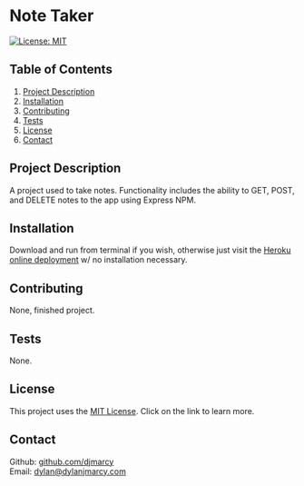 # Note Taker

[![License: MIT](https://img.shields.io/badge/License-MIT-yellow.svg)](https://opensource.org/licenses/MIT)

## Table of Contents

1. [Project Description](#project-description)
2. [Installation](#installation)
3. [Contributing](#contributing)
4. [Tests](#tests)
5. [License](#license)
6. [Contact](#contact)

## Project Description

A project used to take notes. Functionality includes the ability to GET, POST, and DELETE notes to the app using Express NPM.

## Installation

Download and run from terminal if you wish, otherwise just visit the [Heroku online deployment](https://djm-note-taker.herokuapp.com/) w/ no installation necessary.

## Contributing

None, finished project.

## Tests

None.

## License

This project uses the [MIT License](https://opensource.org/licenses/MIT). Click on the link to learn more.

## Contact

Github: [github.com/djmarcy](https://github.com/djmarcy)  
Email: [dylan@dylanjmarcy.com](mailto:dylan@dylanjmarcy.com)
